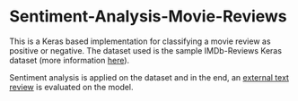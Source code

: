 # Sentiment-Analysis-Movie-Reviews
This is a Keras based implementation for classifying a movie review as positive or negative. The dataset used is the sample IMDb-Reviews Keras dataset (more information [here](https://www.tensorflow.org/datasets/catalog/imdb_reviews)).

Sentiment analysis is applied on the dataset and in the end, an [external text review](https://www.imdb.com/review/rw2284594) is evaluated on the model.
